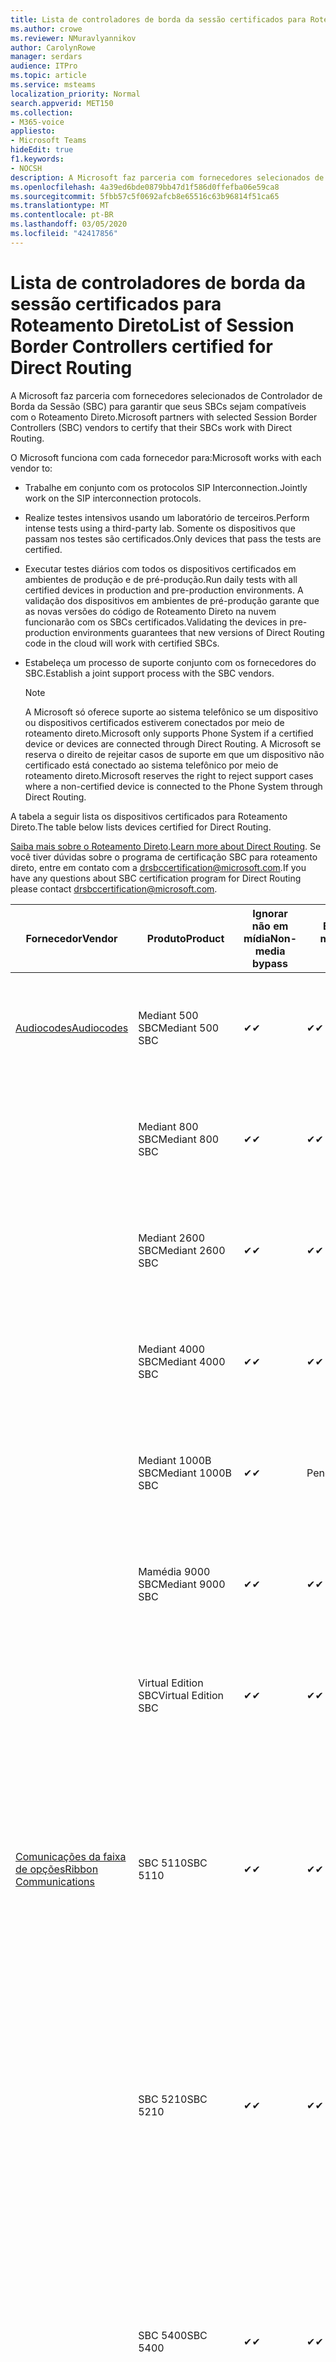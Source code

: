 ```yaml
---
title: Lista de controladores de borda da sessão certificados para Roteamento Direto
ms.author: crowe
ms.reviewer: NMuravlyannikov
author: CarolynRowe
manager: serdars
audience: ITPro
ms.topic: article
ms.service: msteams
localization_priority: Normal
search.appverid: MET150
ms.collection:
- M365-voice
appliesto:
- Microsoft Teams
hideEdit: true
f1.keywords:
- NOCSH
description: A Microsoft faz parceria com fornecedores selecionados de SBC (controlador de borda da sessão) para garantir que seus SBCs sejam compatíveis com o Roteamento Direto.
ms.openlocfilehash: 4a39ed6bde0879bb47d1f586d0ffefba06e59ca8
ms.sourcegitcommit: 5fbb57c5f0692afcb8e65516c63b96814f51ca65
ms.translationtype: MT
ms.contentlocale: pt-BR
ms.lasthandoff: 03/05/2020
ms.locfileid: "42417856"
---
```

# <a name="list-of-session-border-controllers-certified-for-direct-routing"></a><span data-ttu-id="6ce32-103">Lista de controladores de borda da sessão certificados para Roteamento Direto</span><span class="sxs-lookup"><span data-stu-id="6ce32-103">List of Session Border Controllers certified for Direct Routing</span></span>

<span data-ttu-id="6ce32-104">A Microsoft faz parceria com fornecedores selecionados de Controlador de Borda da Sessão (SBC) para garantir que seus SBCs sejam compatíveis com o Roteamento Direto.</span><span class="sxs-lookup"><span data-stu-id="6ce32-104">Microsoft partners with selected Session Border Controllers (SBC) vendors to certify that their SBCs work with Direct Routing.</span></span> 

<span data-ttu-id="6ce32-105">O Microsoft funciona com cada fornecedor para:</span><span class="sxs-lookup"><span data-stu-id="6ce32-105">Microsoft works with each vendor to:</span></span> 

- <span data-ttu-id="6ce32-106">Trabalhe em conjunto com os protocolos SIP Interconnection.</span><span class="sxs-lookup"><span data-stu-id="6ce32-106">Jointly work on the SIP interconnection protocols.</span></span>
- <span data-ttu-id="6ce32-107">Realize testes intensivos usando um laboratório de terceiros.</span><span class="sxs-lookup"><span data-stu-id="6ce32-107">Perform intense tests using a third-party lab.</span></span> <span data-ttu-id="6ce32-108">Somente os dispositivos que passam nos testes são certificados.</span><span class="sxs-lookup"><span data-stu-id="6ce32-108">Only devices that pass the tests are certified.</span></span> 
- <span data-ttu-id="6ce32-109">Executar testes diários com todos os dispositivos certificados em ambientes de produção e de pré-produção.</span><span class="sxs-lookup"><span data-stu-id="6ce32-109">Run daily tests with all certified devices in production and pre-production environments.</span></span> <span data-ttu-id="6ce32-110">A validação dos dispositivos em ambientes de pré-produção garante que as novas versões do código de Roteamento Direto na nuvem funcionarão com os SBCs certificados.</span><span class="sxs-lookup"><span data-stu-id="6ce32-110">Validating the devices in pre-production environments guarantees that new versions of Direct Routing code in the cloud will work with certified SBCs.</span></span> 
- <span data-ttu-id="6ce32-111">Estabeleça um processo de suporte conjunto com os fornecedores do SBC.</span><span class="sxs-lookup"><span data-stu-id="6ce32-111">Establish a joint support process with the SBC vendors.</span></span>


  > [!NOTE]
  > <span data-ttu-id="6ce32-112">A Microsoft só oferece suporte ao sistema telefônico se um dispositivo ou dispositivos certificados estiverem conectados por meio de roteamento direto.</span><span class="sxs-lookup"><span data-stu-id="6ce32-112">Microsoft only supports Phone System if a certified device or devices are connected through Direct Routing.</span></span> <span data-ttu-id="6ce32-113">A Microsoft se reserva o direito de rejeitar casos de suporte em que um dispositivo não certificado está conectado ao sistema telefônico por meio de roteamento direto.</span><span class="sxs-lookup"><span data-stu-id="6ce32-113">Microsoft reserves the right to reject support cases where a non-certified device is connected to the Phone System through Direct Routing.</span></span> 

<span data-ttu-id="6ce32-114">A tabela a seguir lista os dispositivos certificados para Roteamento Direto.</span><span class="sxs-lookup"><span data-stu-id="6ce32-114">The table below lists devices certified for Direct Routing.</span></span> 

<span data-ttu-id="6ce32-115">[Saiba mais sobre o Roteamento Direto](https://aka.ms/dr).</span><span class="sxs-lookup"><span data-stu-id="6ce32-115">[Learn more about Direct Routing](https://aka.ms/dr).</span></span> <span data-ttu-id="6ce32-116">Se você tiver dúvidas sobre o programa de certificação SBC para roteamento direto, entre em contato com a drsbccertification@microsoft.com.</span><span class="sxs-lookup"><span data-stu-id="6ce32-116">If you have any questions about SBC certification program for Direct Routing please contact drsbccertification@microsoft.com.</span></span>


|                                                       <span data-ttu-id="6ce32-117">Fornecedor</span><span class="sxs-lookup"><span data-stu-id="6ce32-117">Vendor</span></span>                                                        |       <span data-ttu-id="6ce32-118">Produto</span><span class="sxs-lookup"><span data-stu-id="6ce32-118">Product</span></span>       | <span data-ttu-id="6ce32-119">Ignorar não em mídia</span><span class="sxs-lookup"><span data-stu-id="6ce32-119">Non-media bypass</span></span> | <span data-ttu-id="6ce32-120">Bypass de mídia</span><span class="sxs-lookup"><span data-stu-id="6ce32-120">Media bypass</span></span> | <span data-ttu-id="6ce32-121">Versão do software</span><span class="sxs-lookup"><span data-stu-id="6ce32-121">Software version</span></span> | <span data-ttu-id="6ce32-122">Validado com provedores E911</span><span class="sxs-lookup"><span data-stu-id="6ce32-122">Validated with E911 providers</span></span> | <span data-ttu-id="6ce32-123">Compatível com ELIN</span><span class="sxs-lookup"><span data-stu-id="6ce32-123">ELIN capable</span></span>
|---------------------------------------------------------------------------------------------------------------------|---------------------|------------------|--------------|------------------|-----------------|------------------|
| [<span data-ttu-id="6ce32-124">Audiocodes</span><span class="sxs-lookup"><span data-stu-id="6ce32-124">Audiocodes</span></span>](https://www.audiocodes.com/solutions-products/products/products-for-microsoft-365/direct-routing-for-microsoft-teams) |   <span data-ttu-id="6ce32-125">Mediant 500 SBC</span><span class="sxs-lookup"><span data-stu-id="6ce32-125">Mediant 500 SBC</span></span>   |     <span data-ttu-id="6ce32-126">&#10004;</span><span class="sxs-lookup"><span data-stu-id="6ce32-126">&#10004;</span></span>     |   <span data-ttu-id="6ce32-127">&#10004;</span><span class="sxs-lookup"><span data-stu-id="6ce32-127">&#10004;</span></span>    |  <span data-ttu-id="6ce32-128">7.20 a. 250</span><span class="sxs-lookup"><span data-stu-id="6ce32-128">7.20A.250</span></span>   | <ul> <li> <span data-ttu-id="6ce32-129">Roteamento de localização dinâmica da largura de banda</span><span class="sxs-lookup"><span data-stu-id="6ce32-129">Bandwidth Dynamic Location Routing</span></span> </li> </ul>
|                                                                                                                     |   <span data-ttu-id="6ce32-130">Mediant 800 SBC</span><span class="sxs-lookup"><span data-stu-id="6ce32-130">Mediant 800 SBC</span></span>   |     <span data-ttu-id="6ce32-131">&#10004;</span><span class="sxs-lookup"><span data-stu-id="6ce32-131">&#10004;</span></span>     |   <span data-ttu-id="6ce32-132">&#10004;</span><span class="sxs-lookup"><span data-stu-id="6ce32-132">&#10004;</span></span>     |  <span data-ttu-id="6ce32-133">7.20 a. 250</span><span class="sxs-lookup"><span data-stu-id="6ce32-133">7.20A.250</span></span>   |  <ul> <li> [<span data-ttu-id="6ce32-134">Roteamento de localização dinâmica da largura de banda</span><span class="sxs-lookup"><span data-stu-id="6ce32-134">Bandwidth Dynamic Location Routing</span></span>](https://www.bandwidth.com/partners/microsoft-teams-direct-routing) </li> </ul>  |    |
|                                                                                                                     |  <span data-ttu-id="6ce32-135">Mediant 2600 SBC</span><span class="sxs-lookup"><span data-stu-id="6ce32-135">Mediant 2600 SBC</span></span>   |     <span data-ttu-id="6ce32-136">&#10004;</span><span class="sxs-lookup"><span data-stu-id="6ce32-136">&#10004;</span></span>     |   <span data-ttu-id="6ce32-137">&#10004;</span><span class="sxs-lookup"><span data-stu-id="6ce32-137">&#10004;</span></span>    |  <span data-ttu-id="6ce32-138">7.20 a. 250</span><span class="sxs-lookup"><span data-stu-id="6ce32-138">7.20A.250</span></span>   |   <ul> <li> [<span data-ttu-id="6ce32-139">Roteamento de localização dinâmica da largura de banda</span><span class="sxs-lookup"><span data-stu-id="6ce32-139">Bandwidth Dynamic Location Routing</span></span>](https://www.bandwidth.com/partners/microsoft-teams-direct-routing) </li> </ul>  |    |    
|                                                                                                                     |  <span data-ttu-id="6ce32-140">Mediant 4000 SBC</span><span class="sxs-lookup"><span data-stu-id="6ce32-140">Mediant 4000 SBC</span></span>   |     <span data-ttu-id="6ce32-141">&#10004;</span><span class="sxs-lookup"><span data-stu-id="6ce32-141">&#10004;</span></span>     |   <span data-ttu-id="6ce32-142">&#10004;</span><span class="sxs-lookup"><span data-stu-id="6ce32-142">&#10004;</span></span>     |  <span data-ttu-id="6ce32-143">7.20 a. 250</span><span class="sxs-lookup"><span data-stu-id="6ce32-143">7.20A.250</span></span>   |   <ul> <li> [<span data-ttu-id="6ce32-144">Roteamento de localização dinâmica da largura de banda</span><span class="sxs-lookup"><span data-stu-id="6ce32-144">Bandwidth Dynamic Location Routing</span></span>](https://www.bandwidth.com/partners/microsoft-teams-direct-routing) </li> </ul>  |    |    
|                                                                                                                     | <span data-ttu-id="6ce32-145">Mediant 1000B SBC</span><span class="sxs-lookup"><span data-stu-id="6ce32-145">Mediant 1000B  SBC</span></span>  |     <span data-ttu-id="6ce32-146">&#10004;</span><span class="sxs-lookup"><span data-stu-id="6ce32-146">&#10004;</span></span>     |   <span data-ttu-id="6ce32-147">Pendente</span><span class="sxs-lookup"><span data-stu-id="6ce32-147">Pending</span></span>     |  <span data-ttu-id="6ce32-148">7.20 a. 250</span><span class="sxs-lookup"><span data-stu-id="6ce32-148">7.20A.250</span></span>  |  <ul> <li> [<span data-ttu-id="6ce32-149">Roteamento de localização dinâmica da largura de banda</span><span class="sxs-lookup"><span data-stu-id="6ce32-149">Bandwidth Dynamic Location Routing</span></span>](https://www.bandwidth.com/partners/microsoft-teams-direct-routing) </li> </ul>  |    |    
|                                                                                                                     | <span data-ttu-id="6ce32-150">Mamédia 9000 SBC</span><span class="sxs-lookup"><span data-stu-id="6ce32-150">Mediant 9000  SBC</span></span>  |     <span data-ttu-id="6ce32-151">&#10004;</span><span class="sxs-lookup"><span data-stu-id="6ce32-151">&#10004;</span></span>     |   <span data-ttu-id="6ce32-152">&#10004;</span><span class="sxs-lookup"><span data-stu-id="6ce32-152">&#10004;</span></span>     |  <span data-ttu-id="6ce32-153">7.20 a. 250</span><span class="sxs-lookup"><span data-stu-id="6ce32-153">7.20A.250</span></span>   | <ul> <li> [<span data-ttu-id="6ce32-154">Roteamento de localização dinâmica da largura de banda</span><span class="sxs-lookup"><span data-stu-id="6ce32-154">Bandwidth Dynamic Location Routing</span></span>](https://www.bandwidth.com/partners/microsoft-teams-direct-routing) </li> </ul>    |    |                                                                       
|                                                                                                                     | <span data-ttu-id="6ce32-155">Virtual Edition SBC</span><span class="sxs-lookup"><span data-stu-id="6ce32-155">Virtual Edition SBC</span></span> |     <span data-ttu-id="6ce32-156">&#10004;</span><span class="sxs-lookup"><span data-stu-id="6ce32-156">&#10004;</span></span>     |   <span data-ttu-id="6ce32-157">&#10004;</span><span class="sxs-lookup"><span data-stu-id="6ce32-157">&#10004;</span></span>     |  <span data-ttu-id="6ce32-158">7.20 a. 250</span><span class="sxs-lookup"><span data-stu-id="6ce32-158">7.20A.250</span></span> |  <ul> <li> [<span data-ttu-id="6ce32-159">Roteamento de localização dinâmica da largura de banda</span><span class="sxs-lookup"><span data-stu-id="6ce32-159">Bandwidth Dynamic Location Routing</span></span>](https://www.bandwidth.com/partners/microsoft-teams-direct-routing) </li> </ul>   |    |    
|  [<span data-ttu-id="6ce32-160">Comunicações da faixa de opções</span><span class="sxs-lookup"><span data-stu-id="6ce32-160">Ribbon Communications</span></span>](https://ribboncommunications.com/solutions/enterprise-solutions/microsoft-skype-business)  |      <span data-ttu-id="6ce32-161">SBC 5110</span><span class="sxs-lookup"><span data-stu-id="6ce32-161">SBC 5110</span></span>       |     <span data-ttu-id="6ce32-162">&#10004;</span><span class="sxs-lookup"><span data-stu-id="6ce32-162">&#10004;</span></span>     |   <span data-ttu-id="6ce32-163">&#10004;</span><span class="sxs-lookup"><span data-stu-id="6ce32-163">&#10004;</span></span>    |       <span data-ttu-id="6ce32-164">7,2</span><span class="sxs-lookup"><span data-stu-id="6ce32-164">7.2</span></span>       | <ul> <li> [<span data-ttu-id="6ce32-165">Roteamento de localização dinâmica da largura de banda</span><span class="sxs-lookup"><span data-stu-id="6ce32-165">Bandwidth Dynamic Location Routing</span></span>](https://www.bandwidth.com/partners/microsoft-teams-direct-routing) </li> <li><span data-ttu-id="6ce32-166">Inentrada ERS</span><span class="sxs-lookup"><span data-stu-id="6ce32-166">Intrado ERS</span></span> </li> <li><span data-ttu-id="6ce32-167">Inentrada EGW</span><span class="sxs-lookup"><span data-stu-id="6ce32-167">Intrado EGW</span></span></li> <li> <span data-ttu-id="6ce32-168">Mobilidade de horizonte vermelho-céu</span><span class="sxs-lookup"><span data-stu-id="6ce32-168">Red Sky Horizon Mobility</span></span> </li>  </ul> |   <span data-ttu-id="6ce32-169">Não</span><span class="sxs-lookup"><span data-stu-id="6ce32-169">No</span></span> |    
|                                                                                                                     |      <span data-ttu-id="6ce32-170">SBC 5210</span><span class="sxs-lookup"><span data-stu-id="6ce32-170">SBC 5210</span></span>       |     <span data-ttu-id="6ce32-171">&#10004;</span><span class="sxs-lookup"><span data-stu-id="6ce32-171">&#10004;</span></span>     |  <span data-ttu-id="6ce32-172">&#10004;</span><span class="sxs-lookup"><span data-stu-id="6ce32-172">&#10004;</span></span>    |       <span data-ttu-id="6ce32-173">7,2</span><span class="sxs-lookup"><span data-stu-id="6ce32-173">7.2</span></span>       |  <ul> <li> [<span data-ttu-id="6ce32-174">Roteamento de localização dinâmica da largura de banda</span><span class="sxs-lookup"><span data-stu-id="6ce32-174">Bandwidth Dynamic Location Routing</span></span>](https://www.bandwidth.com/partners/microsoft-teams-direct-routing) </li> <li><span data-ttu-id="6ce32-175">Inentrada ERS</span><span class="sxs-lookup"><span data-stu-id="6ce32-175">Intrado ERS</span></span> </li> <li><span data-ttu-id="6ce32-176">Inentrada EGW</span><span class="sxs-lookup"><span data-stu-id="6ce32-176">Intrado EGW</span></span></li> <li> <span data-ttu-id="6ce32-177">Mobilidade de horizonte vermelho-céu</span><span class="sxs-lookup"><span data-stu-id="6ce32-177">Red Sky Horizon Mobility</span></span> </li> </ul> | <span data-ttu-id="6ce32-178">Não</span><span class="sxs-lookup"><span data-stu-id="6ce32-178">No</span></span>   |    
|                                                                                                                     |      <span data-ttu-id="6ce32-179">SBC 5400</span><span class="sxs-lookup"><span data-stu-id="6ce32-179">SBC 5400</span></span>       |     <span data-ttu-id="6ce32-180">&#10004;</span><span class="sxs-lookup"><span data-stu-id="6ce32-180">&#10004;</span></span>     |   <span data-ttu-id="6ce32-181">&#10004;</span><span class="sxs-lookup"><span data-stu-id="6ce32-181">&#10004;</span></span>   |       <span data-ttu-id="6ce32-182">7,2</span><span class="sxs-lookup"><span data-stu-id="6ce32-182">7.2</span></span>       |  <ul> <li> [<span data-ttu-id="6ce32-183">Roteamento de localização dinâmica da largura de banda</span><span class="sxs-lookup"><span data-stu-id="6ce32-183">Bandwidth Dynamic Location Routing</span></span>](https://www.bandwidth.com/partners/microsoft-teams-direct-routing) </li><li><span data-ttu-id="6ce32-184">Inentrada ERS</span><span class="sxs-lookup"><span data-stu-id="6ce32-184">Intrado ERS</span></span> </li> <li><span data-ttu-id="6ce32-185">Inentrada EGW</span><span class="sxs-lookup"><span data-stu-id="6ce32-185">Intrado EGW</span></span></li> <li> <span data-ttu-id="6ce32-186">Mobilidade de horizonte vermelho-céu</span><span class="sxs-lookup"><span data-stu-id="6ce32-186">Red Sky Horizon Mobility</span></span> </li> </ul>  |<span data-ttu-id="6ce32-187">Não</span><span class="sxs-lookup"><span data-stu-id="6ce32-187">No</span></span>|    
|                                                                                                                     |      <span data-ttu-id="6ce32-188">SBC 7000</span><span class="sxs-lookup"><span data-stu-id="6ce32-188">SBC 7000</span></span>       |     <span data-ttu-id="6ce32-189">&#10004;</span><span class="sxs-lookup"><span data-stu-id="6ce32-189">&#10004;</span></span>     |   <span data-ttu-id="6ce32-190">&#10004;</span><span class="sxs-lookup"><span data-stu-id="6ce32-190">&#10004;</span></span>    |       <span data-ttu-id="6ce32-191">7,2</span><span class="sxs-lookup"><span data-stu-id="6ce32-191">7.2</span></span>       |   <ul> <li> [<span data-ttu-id="6ce32-192">Roteamento de localização dinâmica da largura de banda</span><span class="sxs-lookup"><span data-stu-id="6ce32-192">Bandwidth Dynamic Location Routing</span></span>](https://www.bandwidth.com/partners/microsoft-teams-direct-routing) </li> <li><span data-ttu-id="6ce32-193">Inentrada ERS</span><span class="sxs-lookup"><span data-stu-id="6ce32-193">Intrado ERS</span></span> </li> <li><span data-ttu-id="6ce32-194">Inentrada EGW</span><span class="sxs-lookup"><span data-stu-id="6ce32-194">Intrado EGW</span></span></li> <li> <span data-ttu-id="6ce32-195">Mobilidade de horizonte vermelho-céu</span><span class="sxs-lookup"><span data-stu-id="6ce32-195">Red Sky Horizon Mobility</span></span> </li> </ul> |  <span data-ttu-id="6ce32-196">Não</span><span class="sxs-lookup"><span data-stu-id="6ce32-196">No</span></span>  |    
|                                                                                                                     |       <span data-ttu-id="6ce32-197">SBC SWe</span><span class="sxs-lookup"><span data-stu-id="6ce32-197">SBC SWe</span></span>       |     <span data-ttu-id="6ce32-198">&#10004;</span><span class="sxs-lookup"><span data-stu-id="6ce32-198">&#10004;</span></span>     |   <span data-ttu-id="6ce32-199">&#10004;</span><span class="sxs-lookup"><span data-stu-id="6ce32-199">&#10004;</span></span>   |       <span data-ttu-id="6ce32-200">7,2</span><span class="sxs-lookup"><span data-stu-id="6ce32-200">7.2</span></span>       |   <ul> <li> [<span data-ttu-id="6ce32-201">Roteamento de localização dinâmica da largura de banda</span><span class="sxs-lookup"><span data-stu-id="6ce32-201">Bandwidth Dynamic Location Routing</span></span>](https://www.bandwidth.com/partners/microsoft-teams-direct-routing) </li> <li><span data-ttu-id="6ce32-202">Inentrada ERS</span><span class="sxs-lookup"><span data-stu-id="6ce32-202">Intrado ERS</span></span> </li> <li><span data-ttu-id="6ce32-203">Inentrada EGW</span><span class="sxs-lookup"><span data-stu-id="6ce32-203">Intrado EGW</span></span></li> <li> <span data-ttu-id="6ce32-204">Mobilidade de horizonte vermelho-céu</span><span class="sxs-lookup"><span data-stu-id="6ce32-204">Red Sky Horizon Mobility</span></span> </li> </ul> |   <span data-ttu-id="6ce32-205">Não</span><span class="sxs-lookup"><span data-stu-id="6ce32-205">No</span></span> |    
|                                                                                                                     |      <span data-ttu-id="6ce32-206">SBC 1000</span><span class="sxs-lookup"><span data-stu-id="6ce32-206">SBC 1000</span></span>       |     <span data-ttu-id="6ce32-207">&#10004;</span><span class="sxs-lookup"><span data-stu-id="6ce32-207">&#10004;</span></span>     |   <span data-ttu-id="6ce32-208">&#10004;</span><span class="sxs-lookup"><span data-stu-id="6ce32-208">&#10004;</span></span>    |      <span data-ttu-id="6ce32-209">8.0.3 (Build 537)</span><span class="sxs-lookup"><span data-stu-id="6ce32-209">8.0.3 (build 537)</span></span>     |  <ul> <li> [<span data-ttu-id="6ce32-210">Roteamento de localização dinâmica da largura de banda</span><span class="sxs-lookup"><span data-stu-id="6ce32-210">Bandwidth Dynamic Location Routing</span></span>](https://www.bandwidth.com/partners/microsoft-teams-direct-routing) </li> <li> <span data-ttu-id="6ce32-211">Inentrada ERS</span><span class="sxs-lookup"><span data-stu-id="6ce32-211">Intrado ERS</span></span> </li> <li><span data-ttu-id="6ce32-212">Inentrada EGW</span><span class="sxs-lookup"><span data-stu-id="6ce32-212">Intrado EGW</span></span> </li> <li> <span data-ttu-id="6ce32-213">Mobilidade de horizonte vermelho-céu</span><span class="sxs-lookup"><span data-stu-id="6ce32-213">Red Sky Horizon Mobility</span></span> </li> </ul>   |    <span data-ttu-id="6ce32-214">Sim</span><span class="sxs-lookup"><span data-stu-id="6ce32-214">Yes</span></span>     |    
|                                                                                                                     |      <span data-ttu-id="6ce32-215">SBC 2000</span><span class="sxs-lookup"><span data-stu-id="6ce32-215">SBC 2000</span></span>       |     <span data-ttu-id="6ce32-216">&#10004;</span><span class="sxs-lookup"><span data-stu-id="6ce32-216">&#10004;</span></span>     |   <span data-ttu-id="6ce32-217">&#10004;</span><span class="sxs-lookup"><span data-stu-id="6ce32-217">&#10004;</span></span>   |     <span data-ttu-id="6ce32-218">8.0.3 (Build 537)</span><span class="sxs-lookup"><span data-stu-id="6ce32-218">8.0.3 (build 537)</span></span>     |  <ul> <li>[<span data-ttu-id="6ce32-219">Roteamento de localização dinâmica da largura de banda</span><span class="sxs-lookup"><span data-stu-id="6ce32-219">Bandwidth Dynamic Location Routing</span></span>](https://www.bandwidth.com/partners/microsoft-teams-direct-routing) </li> <li> <span data-ttu-id="6ce32-220">Inentrada ERS</span><span class="sxs-lookup"><span data-stu-id="6ce32-220">Intrado ERS</span></span> </li> <li><span data-ttu-id="6ce32-221">Inentrada EGW</span><span class="sxs-lookup"><span data-stu-id="6ce32-221">Intrado EGW</span></span> </li> <li> <span data-ttu-id="6ce32-222">Mobilidade de horizonte vermelho-céu</span><span class="sxs-lookup"><span data-stu-id="6ce32-222">Red Sky Horizon Mobility</span></span> </li> </ul>   |     <span data-ttu-id="6ce32-223">Sim</span><span class="sxs-lookup"><span data-stu-id="6ce32-223">Yes</span></span>      |    
|                                                                                                                     |    <span data-ttu-id="6ce32-224">SBC SWe Lite</span><span class="sxs-lookup"><span data-stu-id="6ce32-224">SBC SWe Lite</span></span>     |     <span data-ttu-id="6ce32-225">&#10004;</span><span class="sxs-lookup"><span data-stu-id="6ce32-225">&#10004;</span></span>     |  <span data-ttu-id="6ce32-226">&#10004;</span><span class="sxs-lookup"><span data-stu-id="6ce32-226">&#10004;</span></span>    |      <span data-ttu-id="6ce32-227">8.0.3 (Build 216)</span><span class="sxs-lookup"><span data-stu-id="6ce32-227">8.0.3 (build 216)</span></span>    |  <ul> <li> [<span data-ttu-id="6ce32-228">Roteamento de localização dinâmica da largura de banda</span><span class="sxs-lookup"><span data-stu-id="6ce32-228">Bandwidth Dynamic Location Routing</span></span>](https://www.bandwidth.com/partners/microsoft-teams-direct-routing) </li> <li> <span data-ttu-id="6ce32-229">Inentrada ERS</span><span class="sxs-lookup"><span data-stu-id="6ce32-229">Intrado ERS</span></span> </li> <li><span data-ttu-id="6ce32-230">Inentrada EGW</span><span class="sxs-lookup"><span data-stu-id="6ce32-230">Intrado EGW</span></span> </li> <li> <span data-ttu-id="6ce32-231">Mobilidade de horizonte vermelho-céu</span><span class="sxs-lookup"><span data-stu-id="6ce32-231">Red Sky Horizon Mobility</span></span> </li> </ul>    |     <span data-ttu-id="6ce32-232">Sim</span><span class="sxs-lookup"><span data-stu-id="6ce32-232">Yes</span></span>      |   
| | <span data-ttu-id="6ce32-233">Série Edgemarc</span><span class="sxs-lookup"><span data-stu-id="6ce32-233">Edgemarc Series</span></span> |  <span data-ttu-id="6ce32-234">&#10004;</span><span class="sxs-lookup"><span data-stu-id="6ce32-234">&#10004;</span></span> | | <span data-ttu-id="6ce32-235">15.6.1</span><span class="sxs-lookup"><span data-stu-id="6ce32-235">15.6.1</span></span> | 
|                     [<span data-ttu-id="6ce32-236">Thinktel</span><span class="sxs-lookup"><span data-stu-id="6ce32-236">Thinktel</span></span>](https://www.thinktel.ca/services/think-365/think-365-overview/)                      |    <span data-ttu-id="6ce32-237">Think 365 SBC</span><span class="sxs-lookup"><span data-stu-id="6ce32-237">Think 365 SBC</span></span>    |     <span data-ttu-id="6ce32-238">&#10004;</span><span class="sxs-lookup"><span data-stu-id="6ce32-238">&#10004;</span></span>     |        <span data-ttu-id="6ce32-239">Pendente</span><span class="sxs-lookup"><span data-stu-id="6ce32-239">Pending</span></span>   |       <span data-ttu-id="6ce32-240">V1.4</span><span class="sxs-lookup"><span data-stu-id="6ce32-240">V1.4</span></span>       |     |    |    
|                     [<span data-ttu-id="6ce32-241">Oracle</span><span class="sxs-lookup"><span data-stu-id="6ce32-241">Oracle</span></span>](https://www.oracle.com/industries/communications/enterprise-session-border-controller/microsoft.html)                      |    <span data-ttu-id="6ce32-242">AP 1100</span><span class="sxs-lookup"><span data-stu-id="6ce32-242">AP 1100</span></span>      |    <span data-ttu-id="6ce32-243">&#10004;</span><span class="sxs-lookup"><span data-stu-id="6ce32-243">&#10004;</span></span>     |    <span data-ttu-id="6ce32-244">&#10004;</span><span class="sxs-lookup"><span data-stu-id="6ce32-244">&#10004;</span></span>    |   <span data-ttu-id="6ce32-245">8.3.0.0.1</span><span class="sxs-lookup"><span data-stu-id="6ce32-245">8.3.0.0.1</span></span> |   <ul> <li> [<span data-ttu-id="6ce32-246">Roteamento de localização dinâmica da largura de banda</span><span class="sxs-lookup"><span data-stu-id="6ce32-246">Bandwidth Dynamic Location Routing</span></span>](https://www.bandwidth.com/partners/microsoft-teams-direct-routing) </li>  <li> <span data-ttu-id="6ce32-247">Inentrada ERS</span><span class="sxs-lookup"><span data-stu-id="6ce32-247">Intrado ERS</span></span> </li> <li><span data-ttu-id="6ce32-248">Inentrada EGW</span><span class="sxs-lookup"><span data-stu-id="6ce32-248">Intrado EGW</span></span> </li> </ul>   |    |    
|                                                                                                                    |    <span data-ttu-id="6ce32-249">AP 3900</span><span class="sxs-lookup"><span data-stu-id="6ce32-249">AP 3900</span></span>           |    <span data-ttu-id="6ce32-250">&#10004;</span><span class="sxs-lookup"><span data-stu-id="6ce32-250">&#10004;</span></span>     |    <span data-ttu-id="6ce32-251">&#10004;</span><span class="sxs-lookup"><span data-stu-id="6ce32-251">&#10004;</span></span>   |   <span data-ttu-id="6ce32-252">8.3.0.0.1</span><span class="sxs-lookup"><span data-stu-id="6ce32-252">8.3.0.0.1</span></span>  |  <ul> <li> [<span data-ttu-id="6ce32-253">Roteamento de localização dinâmica da largura de banda</span><span class="sxs-lookup"><span data-stu-id="6ce32-253">Bandwidth Dynamic Location Routing</span></span>](https://www.bandwidth.com/partners/microsoft-teams-direct-routing) </li>  <li> <span data-ttu-id="6ce32-254">Inentrada ERS</span><span class="sxs-lookup"><span data-stu-id="6ce32-254">Intrado ERS</span></span> </li> <li><span data-ttu-id="6ce32-255">Inentrada EGW</span><span class="sxs-lookup"><span data-stu-id="6ce32-255">Intrado EGW</span></span> </li> </ul>  |    |    
|                                                                                                                    |      <span data-ttu-id="6ce32-256">AP 4600</span><span class="sxs-lookup"><span data-stu-id="6ce32-256">AP 4600</span></span>         |    <span data-ttu-id="6ce32-257">&#10004;</span><span class="sxs-lookup"><span data-stu-id="6ce32-257">&#10004;</span></span>   |    <span data-ttu-id="6ce32-258">&#10004;</span><span class="sxs-lookup"><span data-stu-id="6ce32-258">&#10004;</span></span>     |     <span data-ttu-id="6ce32-259">8.3.0.0.1</span><span class="sxs-lookup"><span data-stu-id="6ce32-259">8.3.0.0.1</span></span>  |   <ul> <li> [<span data-ttu-id="6ce32-260">Roteamento de localização dinâmica da largura de banda</span><span class="sxs-lookup"><span data-stu-id="6ce32-260">Bandwidth Dynamic Location Routing</span></span>](https://www.bandwidth.com/partners/microsoft-teams-direct-routing) </li>  <li> <span data-ttu-id="6ce32-261">Inentrada ERS</span><span class="sxs-lookup"><span data-stu-id="6ce32-261">Intrado ERS</span></span> </li> <li><span data-ttu-id="6ce32-262">Inentrada EGW</span><span class="sxs-lookup"><span data-stu-id="6ce32-262">Intrado EGW</span></span> </li> </ul>  |    |    
|                                                                                                                    |      <span data-ttu-id="6ce32-263">AP 6300</span><span class="sxs-lookup"><span data-stu-id="6ce32-263">AP 6300</span></span>         |    <span data-ttu-id="6ce32-264">&#10004;</span><span class="sxs-lookup"><span data-stu-id="6ce32-264">&#10004;</span></span>   |    <span data-ttu-id="6ce32-265">&#10004;</span><span class="sxs-lookup"><span data-stu-id="6ce32-265">&#10004;</span></span>     |     <span data-ttu-id="6ce32-266">8.3.0.0.1</span><span class="sxs-lookup"><span data-stu-id="6ce32-266">8.3.0.0.1</span></span>  |  <ul> <li> [<span data-ttu-id="6ce32-267">Roteamento de localização dinâmica da largura de banda</span><span class="sxs-lookup"><span data-stu-id="6ce32-267">Bandwidth Dynamic Location Routing</span></span>](https://www.bandwidth.com/partners/microsoft-teams-direct-routing) </li> <li> <span data-ttu-id="6ce32-268">Inentrada ERS</span><span class="sxs-lookup"><span data-stu-id="6ce32-268">Intrado ERS</span></span> </li> <li><span data-ttu-id="6ce32-269">Inentrada EGW</span><span class="sxs-lookup"><span data-stu-id="6ce32-269">Intrado EGW</span></span> </li> </ul>   |    |    
|                                                                                                                   |      <span data-ttu-id="6ce32-270">AP 6350</span><span class="sxs-lookup"><span data-stu-id="6ce32-270">AP 6350</span></span>           |    <span data-ttu-id="6ce32-271">&#10004;</span><span class="sxs-lookup"><span data-stu-id="6ce32-271">&#10004;</span></span>   |    <span data-ttu-id="6ce32-272">&#10004;</span><span class="sxs-lookup"><span data-stu-id="6ce32-272">&#10004;</span></span>    |     <span data-ttu-id="6ce32-273">8.3.0.0.1</span><span class="sxs-lookup"><span data-stu-id="6ce32-273">8.3.0.0.1</span></span>  |   <ul> <li> [<span data-ttu-id="6ce32-274">Roteamento de localização dinâmica da largura de banda</span><span class="sxs-lookup"><span data-stu-id="6ce32-274">Bandwidth Dynamic Location Routing</span></span>](https://www.bandwidth.com/partners/microsoft-teams-direct-routing) </li> <li> <span data-ttu-id="6ce32-275">Inentrada ERS</span><span class="sxs-lookup"><span data-stu-id="6ce32-275">Intrado ERS</span></span> </li> <li><span data-ttu-id="6ce32-276">Inentrada EGW</span><span class="sxs-lookup"><span data-stu-id="6ce32-276">Intrado EGW</span></span> </li> </ul>  |    |                                            
|                                                                                                                    |      <span data-ttu-id="6ce32-277">VME</span><span class="sxs-lookup"><span data-stu-id="6ce32-277">VME</span></span>           |    <span data-ttu-id="6ce32-278">&#10004;</span><span class="sxs-lookup"><span data-stu-id="6ce32-278">&#10004;</span></span>    |    <span data-ttu-id="6ce32-279">&#10004;</span><span class="sxs-lookup"><span data-stu-id="6ce32-279">&#10004;</span></span>    |     <span data-ttu-id="6ce32-280">8.3.0.0.1</span><span class="sxs-lookup"><span data-stu-id="6ce32-280">8.3.0.0.1</span></span>   |   <ul> <li> [<span data-ttu-id="6ce32-281">Roteamento de localização dinâmica da largura de banda</span><span class="sxs-lookup"><span data-stu-id="6ce32-281">Bandwidth Dynamic Location Routing</span></span>](https://www.bandwidth.com/partners/microsoft-teams-direct-routing) </li> <li> <span data-ttu-id="6ce32-282">Inentrada ERS</span><span class="sxs-lookup"><span data-stu-id="6ce32-282">Intrado ERS</span></span> </li> <li><span data-ttu-id="6ce32-283">Inentrada EGW</span><span class="sxs-lookup"><span data-stu-id="6ce32-283">Intrado EGW</span></span> </li> </ul>   |    |    
|                     [<span data-ttu-id="6ce32-284">TE-SYSTEMS</span><span class="sxs-lookup"><span data-stu-id="6ce32-284">TE-SYSTEMS</span></span>](https://www.anynode.de/anynode-and-microsoft-teams/)                               |     <span data-ttu-id="6ce32-285">anynode</span><span class="sxs-lookup"><span data-stu-id="6ce32-285">anynode</span></span>         |     <span data-ttu-id="6ce32-286">&#10004;</span><span class="sxs-lookup"><span data-stu-id="6ce32-286">&#10004;</span></span>   |  <span data-ttu-id="6ce32-287">&#10004;</span><span class="sxs-lookup"><span data-stu-id="6ce32-287">&#10004;</span></span>   |      <span data-ttu-id="6ce32-288">v3.16.2</span><span class="sxs-lookup"><span data-stu-id="6ce32-288">v3.16.2</span></span>      |     |    |    


<span data-ttu-id="6ce32-289">A tabela a seguir lista os dispositivos que são verificados quanto à interoperabilidade entre os dispositivos de roteamento direto e analógico.</span><span class="sxs-lookup"><span data-stu-id="6ce32-289">The following table lists devices that are verified for interoperability between Direct Routing and Analog Devices.</span></span>

|                                                       <span data-ttu-id="6ce32-290">Fornecedor</span><span class="sxs-lookup"><span data-stu-id="6ce32-290">Vendor</span></span>                                                        |       <span data-ttu-id="6ce32-291">Produto</span><span class="sxs-lookup"><span data-stu-id="6ce32-291">Product</span></span>       | <span data-ttu-id="6ce32-292">Verificação</span><span class="sxs-lookup"><span data-stu-id="6ce32-292">Verified</span></span>
|---------------------------------------------------------------------------------------------------------------------|---------------------|------------------|
| [<span data-ttu-id="6ce32-293">Audiocodes</span><span class="sxs-lookup"><span data-stu-id="6ce32-293">Audiocodes</span></span>](https://www.audiocodes.com/solutions-products/products/products-for-microsoft-365/direct-routing-for-microsoft-teams) |   [<span data-ttu-id="6ce32-294">ATA-1</span><span class="sxs-lookup"><span data-stu-id="6ce32-294">ATA-1</span></span>](https://www.audiocodes.com/media/2373/mp-1xx-and-mp-124-datasheet.pdf)   |     <span data-ttu-id="6ce32-295">&#10004;</span><span class="sxs-lookup"><span data-stu-id="6ce32-295">&#10004;</span></span>     |

<span data-ttu-id="6ce32-296">Para dar a seus comentários sobre o produto sobre equipes, como ideias para novos recursos, confira nota do [UserVoice](https://microsoftteams.uservoice.com) a certificação concedida a uma versão principal.</span><span class="sxs-lookup"><span data-stu-id="6ce32-296">To give us product feedback about Teams, such as ideas for new features, see [Uservoice](https://microsoftteams.uservoice.com) Note the certification granted to a major version.</span></span> <span data-ttu-id="6ce32-297">Isso significa que o firmware com qualquer número no firmware SBC após a versão principal tem suporte.</span><span class="sxs-lookup"><span data-stu-id="6ce32-297">That means that firmware with any number in the SBC firmware following the major version is supported.</span></span>
